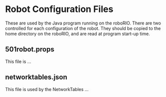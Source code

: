 # Robot Configuration Files

These are used by the Java program running on the roboRIO. There are two
controlled for each configuration of the robot. They should be copied to the
 home directory on the roboRIO, and are read at program start-up time.

## 501robot.props
This file is ...

## networktables.json
This file is used by the NetworkTables ...
